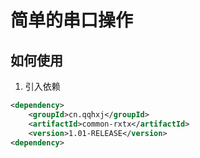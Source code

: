 # 简单的串口操作

## 如何使用
1. 引入依赖

```xml
<dependency>
    <groupId>cn.qqhxj</groupId>
    <artifactId>common-rxtx</artifactId>
    <version>1.01-RELEASE</version>
<dependency>
```



